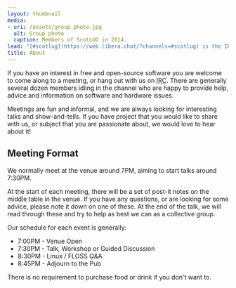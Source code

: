 ```yaml
---
layout: thumbnail
media:
- uri: /assets/group_photo.jpg
  alt: Group photo
  caption: Members of ScotLUG in 2014.
lead: "[#scotlug](https://web.libera.chat/?channels=#scotlug) is the IRC presence of ScotLUG, the Scottish Linux User Group.  We are hosted on the [libera](https://libera.chat/) network."
title: About
---
```


If you have an interest in free and open-source software you are welcome to come along to a meeting, or hang out with us on <abbr title="Internet Relay Chat">IRC</abbr>.  There are generally several dozen members idling in the channel who are happy to provide help, advice and information on software and hardware issues.

Meetings are fun and informal, and we are always looking for interesting talks and show-and-tells.  If you have project that you would like to share with us, or subject that you are passionate about, we would love to hear about it!

## Meeting Format

We normally meet at the venue around 7PM, aiming to start talks around 7:30PM.

At the start of each meeting, there will be a set of post-it notes on the middle table in the venue. If you have any questions, or are looking for some advice, please note it down on one of these. At the end of the talk, we will read through these and try to help as best we can as a collective group.

Our schedule for each event is generally:

* 7:00PM - Venue Open
* 7:30PM - Talk, Workshop or Guided Discussion
* 8:30PM - Linux / FLOSS Q&A
* 8:45PM - Adjourn to the Pub

There is no requirement to purchase food or drink if you don't want to.
